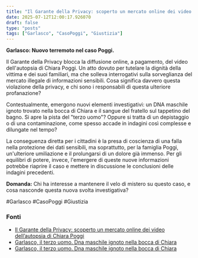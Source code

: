 ```yaml
---
title: "Il Garante della Privacy: scoperto un mercato online dei video dell’autopsia di Chiara Poggi"
date: 2025-07-12T12:00:17.926070
draft: false
type: "posts"
tags: ["Garlasco", "CasoPoggi", "Giustizia"]
---
```


**Garlasco: Nuovo terremoto nel caso Poggi.**

Il Garante della Privacy blocca la diffusione online, a pagamento, del video dell'autopsia di Chiara Poggi.  Un atto dovuto per tutelare la dignità della vittima e dei suoi familiari, ma che solleva interrogativi sulla sorveglianza del mercato illegale di informazioni sensibili.  Cosa significa davvero questa  violazione della privacy, e chi sono i responsabili di questa ulteriore profanazione?

Contestualmente, emergono nuovi elementi investigativi:  un DNA maschile ignoto trovato nella bocca di Chiara e il sangue del fratello sul tappetino del bagno.  Si apre la pista del "terzo uomo"?  Oppure si tratta di un depistaggio o di una contaminazione, come spesso accade in indagini così complesse e dilungate nel tempo?  

La conseguenza diretta per i cittadini è la presa di coscienza di una falla nella protezione dei dati sensibili,  ma soprattutto, per la famiglia Poggi, un'ulteriore umiliazione e il prolungarsi di un dolore già immenso.  Per gli equilibri di potere, invece,  l'emergere di queste nuove informazioni potrebbe riaprire il caso e mettere in discussione le conclusioni delle indagini precedenti.

**Domanda:** Chi ha interesse a mantenere il velo di mistero su questo caso, e cosa nasconde questa nuova svolta investigativa?

#Garlasco #CasoPoggi #Giustizia


### Fonti
- [Il Garante della Privacy: scoperto un mercato online dei video dell’autopsia di Chiara Poggi](https://milano.repubblica.it/cronaca/2025/07/12/news/garante_privacy_mercato_online_video_autopsia_chiara_poggi-424726829/)
- [Garlasco, il terzo uomo. Dna maschile ignoto nella bocca di Chiara](https://www.repubblica.it/cronaca/2025/07/12/news/garlasco_terzo_uomo_dna_maschile_ignoto_bocca_di_chiara_poggi-424726381/)
- [Garlasco, il terzo uomo. Dna maschile ignoto nella bocca di Chiara](https://www.repubblica.it/cronaca/2025/07/12/news/garlasco_terzo_uomo_dna_maschile_ignoto_bocca_di_chiara_poggi-424726381/)
